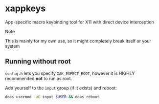 # xappkeys
App-specific macro keybinding tool for X11 with direct device interception

> [!NOTE]
> This is mainly for my own use, so it might completely break itself or your system

## Running without root

`config.h` lets you specify `XAK_EXPECT_ROOT`, however it is HIGHLY recommended **not** to run as root.

Add yourself to the `input` group (if it exists) and reboot:

```sh
doas usermod -aG input $USER && doas reboot
```
